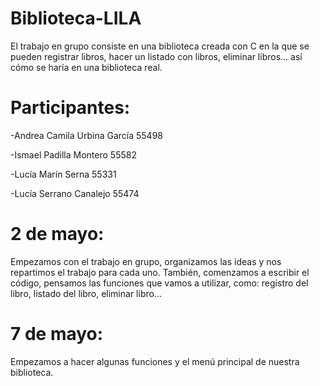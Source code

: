 # Biblioteca-LILA
El trabajo en grupo consiste en una biblioteca creada con C en la que se pueden registrar libros, hacer un listado con libros, eliminar libros... así cómo se haría en una biblioteca real.
# Participantes:
-Andrea Camila Urbina García 55498   

-Ismael Padilla Montero 55582

-Lucía Marín Serna 55331

-Lucía Serrano Canalejo 55474
# 2 de mayo:
Empezamos con el trabajo en grupo, organizamos las ideas y nos repartimos el trabajo para cada uno. También, comenzamos a escribir el código, pensamos las funciones que vamos a utilizar, como: registro del libro, listado del libro, eliminar libro...
# 7 de mayo:
Empezamos a hacer algunas funciones y el menú principal de nuestra biblioteca.
